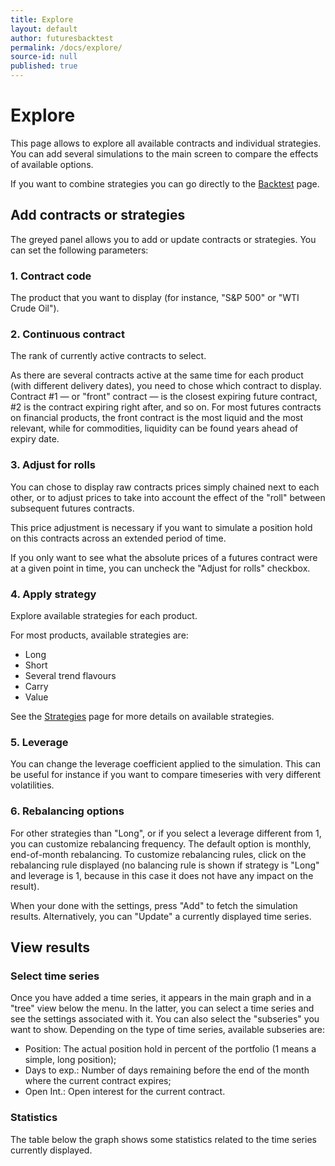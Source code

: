 ```yaml
---
title: Explore
layout: default
author: futuresbacktest
permalink: /docs/explore/
source-id: null
published: true
---
```

# Explore

This page allows to explore all available contracts and individual strategies. You can add several simulations to the main screen to compare the effects of available options. 

If you want to combine strategies you can go directly to the [Backtest](/docs/backtest/) page.

## Add contracts or strategies

The greyed panel allows you to add or update contracts or strategies. You can set the following parameters:

### 1. Contract code

The product that you want to display (for instance, "S&P 500" or "WTI Crude Oil").

### 2. Continuous contract #

The rank of currently active contracts to select.

As there are several contracts active at the same time for each product (with different delivery dates), you need to chose which contract to display. Contract #1 — or "front" contract — is the closest expiring future contract, #2 is the contract expiring right after, and so on. For most futures contracts on financial products, the front contract is the most liquid and the most relevant, while for commodities, liquidity can be found years ahead of expiry date.

### 3. Adjust for rolls

You can chose to display raw contracts prices simply chained next to each other, or to adjust prices to take into account the effect of the "roll" between subsequent futures contracts. 

This price adjustment is necessary if you want to simulate a position hold on this contracts across an extended period of time.

If you only want to see what the absolute prices of a futures contract were at a given point in time, you can uncheck the "Adjust for rolls" checkbox.

### 4. Apply strategy

Explore available strategies for each product.

For most products, available strategies are:

* Long
* Short
* Several trend flavours
* Carry
* Value

See the [Strategies](/docs/strategies/) page for more details on available strategies.

### 5. Leverage

You can change the leverage  coefficient applied to the simulation. This can be useful for instance if you want to compare timeseries with very different volatilities.

### 6. Rebalancing options

For other strategies than "Long", or if you select a leverage different from 1, you can customize rebalancing frequency. The default option is monthly, end-of-month rebalancing. To customize rebalancing rules, click on the rebalancing rule displayed (no balancing rule is shown if strategy is "Long" and leverage is 1, because in this case it does not have any impact on the result).

When your done with the settings, press "Add" to fetch the simulation results. Alternatively, you can "Update" a currently displayed time series.

## View results

### Select time series

Once you have added a time series, it appears in the main graph and in a "tree" view below the menu. In the latter, you can select a time series and see the settings associated with it. You can also select the "subseries" you want to show. Depending on the type of time series, available subseries are:

* Position: The actual position hold in percent of the portfolio (1 means a simple, long position);
* Days to exp.: Number of days remaining before the end of the month where the current contract expires;
* Open Int.: Open interest for the current contract.

### Statistics

The table below the graph shows some statistics related to the time series currently displayed.